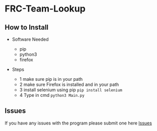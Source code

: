# FRC-Team-Lookup 

## How to Install
- Software Needed
    - pip
    - python3
    - firefox
    
- Steps
    - 1 make sure pip is in your path
    - 2 make sure Firefox is installed and in your path
    - 3 install selenium using pip `pip install selenium`
    - 4 Type in cmd `python3 Main.py`

## Issues
If you have any issues with the program please submit one here [Issues](https://github.com/DevSamuelV/FRC-Team-Lookup/issues)